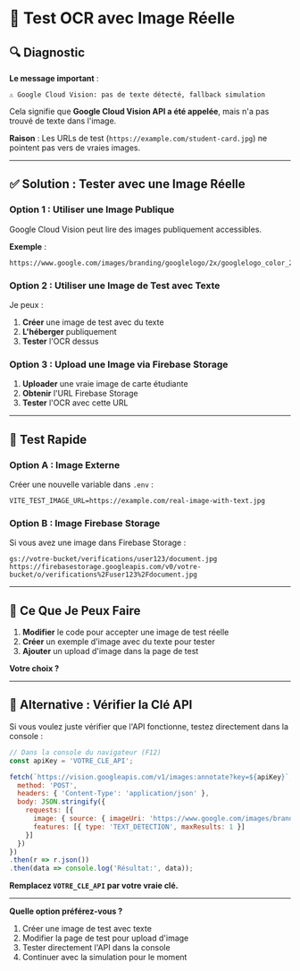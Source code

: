 # 🧪 Test OCR avec Image Réelle

## 🔍 Diagnostic

**Le message important** :
```
⚠️ Google Cloud Vision: pas de texte détecté, fallback simulation
```

Cela signifie que **Google Cloud Vision API a été appelée**, mais n'a pas trouvé de texte dans l'image.

**Raison** : Les URLs de test (`https://example.com/student-card.jpg`) ne pointent pas vers de vraies images.

---

## ✅ Solution : Tester avec une Image Réelle

### Option 1 : Utiliser une Image Publique

Google Cloud Vision peut lire des images publiquement accessibles.

**Exemple** :
```
https://www.google.com/images/branding/googlelogo/2x/googlelogo_color_272x92dp.png
```

### Option 2 : Utiliser une Image de Test avec Texte

Je peux :
1. **Créer** une image de test avec du texte
2. **L'héberger** publiquement
3. **Tester** l'OCR dessus

### Option 3 : Upload une Image via Firebase Storage

1. **Uploader** une vraie image de carte étudiante
2. **Obtenir** l'URL Firebase Storage
3. **Tester** l'OCR avec cette URL

---

## 🎯 Test Rapide

### Option A : Image Externe

Créer une nouvelle variable dans `.env` :

```env
VITE_TEST_IMAGE_URL=https://example.com/real-image-with-text.jpg
```

### Option B : Image Firebase Storage

Si vous avez une image dans Firebase Storage :

```
gs://votre-bucket/verifications/user123/document.jpg
https://firebasestorage.googleapis.com/v0/votre-bucket/o/verifications%2Fuser123%2Fdocument.jpg
```

---

## 📝 Ce Que Je Peux Faire

1. **Modifier** le code pour accepter une image de test réelle
2. **Créer** un exemple d'image avec du texte pour tester
3. **Ajouter** un upload d'image dans la page de test

**Votre choix ?**

---

## 🔄 Alternative : Vérifier la Clé API

Si vous voulez juste vérifier que l'API fonctionne, testez directement dans la console :

```javascript
// Dans la console du navigateur (F12)
const apiKey = 'VOTRE_CLE_API';

fetch(`https://vision.googleapis.com/v1/images:annotate?key=${apiKey}`, {
  method: 'POST',
  headers: { 'Content-Type': 'application/json' },
  body: JSON.stringify({
    requests: [{
      image: { source: { imageUri: 'https://www.google.com/images/branding/googlelogo/2x/googlelogo_color_272x92dp.png' } },
      features: [{ type: 'TEXT_DETECTION', maxResults: 1 }]
    }]
  })
})
.then(r => r.json())
.then(data => console.log('Résultat:', data));
```

**Remplacez `VOTRE_CLE_API` par votre vraie clé.**

---

**Quelle option préférez-vous ?**

1. Créer une image de test avec texte
2. Modifier la page de test pour upload d'image
3. Tester directement l'API dans la console
4. Continuer avec la simulation pour le moment

